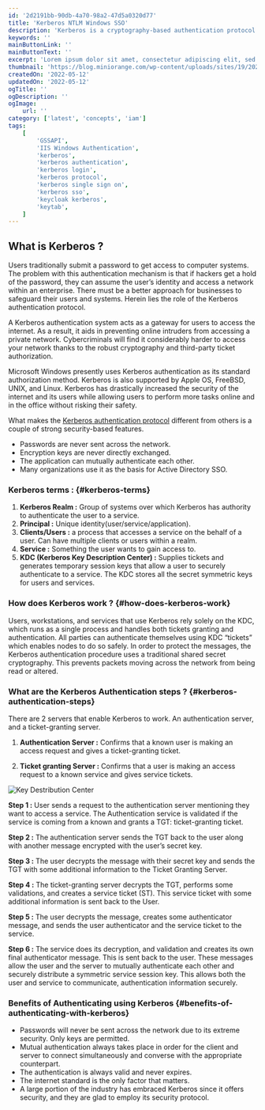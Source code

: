 ```yaml
---
id: '2d2191bb-90db-4a70-98a2-47d5a0320d77'
title: 'Kerberos NTLM Windows SSO'
description: 'Kerberos is a cryptography-based authentication protocol that guards access to applications. This protocol is designed to provide secure authentication over an insecure network.'
keywords: ''
mainButtonLink: ''
mainButtonText: ''
excerpt: 'Lorem ipsum dolor sit amet, consectetur adipiscing elit, sed do eiusmod tempor incididunt ut labore et dolore magna aliqua. Praesent elementum facilisis leo vel fringilla est ullamcorper eget. At imperdiet dui accumsan sit amet nulla facilities morbi tempus.'
thumbnail: 'https://blog.miniorange.com/wp-content/uploads/sites/19/2022/08/Kerberos-SSO-authentication-steps.webp'
createdOn: '2022-05-12'
updatedOn: '2022-05-12'
ogTitle: ''
ogDescription: ''
ogImage:
    url: ''
category: ['latest', 'concepts', 'iam']
tags:
    [
        'GSSAPI',
        'IIS Windows Authentication',
        'kerberos',
        'kerberos authentication',
        'kerberos login',
        'kerberos protocol',
        'kerberos single sign on',
        'kerberos sso',
        'keycloak kerberos',
        'keytab',
    ]
---
```


## What is Kerberos ?

Users traditionally submit a password to get access to computer systems. The problem with this authentication mechanism is that if hackers get a hold of the password, they can assume the user’s identity and access a network within an enterprise. There must be a better approach for businesses to safeguard their users and systems. Herein lies the role of the Kerberos authentication protocol.

A Kerberos authentication system acts as a gateway for users to access the internet. As a result, it aids in preventing online intruders from accessing a private network. Cybercriminals will find it considerably harder to access your network thanks to the robust cryptography and third-party ticket authorization.

Microsoft Windows presently uses Kerberos authentication as its standard authorization method. Kerberos is also supported by Apple OS, FreeBSD, UNIX, and Linux. Kerberos has drastically increased the security of the internet and its users while allowing users to perform more tasks online and in the office without risking their safety.

What makes the [Kerberos authentication protocol](https://plugins.miniorange.com/guide-to-setup-kerberos-single-sign-sso) different from others is a couple of strong security-based features.

-   Passwords are never sent across the network.
-   Encryption keys are never directly exchanged.
-   The application can mutually authenticate each other.
-   Many organizations use it as the basis for Active Directory SSO.

### Kerberos terms : {#kerberos-terms}

1. **Kerberos Realm :** Group of systems over which Kerberos has authority to authenticate the user to a service.
2. **Principal :** Unique identity(user/service/application).
3. **Clients/Users :** a process that accesses a service on the behalf of a user. Can have multiple clients or users within a realm.
4. **Service :** Something the user wants to gain access to.
5. **KDC (Kerberos Key Description Center) :** Supplies tickets and generates temporary session keys that allow a user to securely authenticate to a service. The KDC stores all the secret symmetric keys for users and services.

### How does Kerberos work ? {#how-does-kerberos-work}

Users, workstations, and services that use Kerberos rely solely on the KDC, which runs as a single process and handles both tickets granting and authentication. All parties can authenticate themselves using KDC “tickets” which enables nodes to do so safely. In order to protect the messages, the Kerberos authentication procedure uses a traditional shared secret cryptography. This prevents packets moving across the network from being read or altered.

### What are the Kerberos Authentication steps ? {#kerberos-authentication-steps}

There are 2 servers that enable Kerberos to work. An authentication server, and a ticket-granting server.

1. **Authentication Server :** Confirms that a known user is making an access request and gives a ticket-granting ticket.

2. **Ticket granting Server :** Confirms that a user is making an access request to a known service and gives service tickets.

![Key Destribution Center](https://blog.miniorange.com/wp-content/uploads/sites/19/2022/08/Kerberos-SSO-authentication-steps.webp)

**Step 1 :** User sends a request to the authentication server mentioning they want to access a service. The Authentication service is validated if the service is coming from a known and grants a TGT: ticket-granting ticket.

**Step 2 :** The authentication server sends the TGT back to the user along with another message encrypted with the user’s secret key.

**Step 3 :** The user decrypts the message with their secret key and sends the TGT with some additional information to the Ticket Granting Server.

**Step 4 :** The ticket-granting server decrypts the TGT, performs some validations, and creates a service ticket (ST). This service ticket with some additional information is sent back to the User.

**Step 5 :** The user decrypts the message, creates some authenticator message, and sends the user authenticator and the service ticket to the service.

**Step 6 :** The service does its decryption, and validation and creates its own final authenticator message. This is sent back to the user. These messages allow the user and the server to mutually authenticate each other and securely distribute a symmetric service session key. This allows both the user and service to communicate, authentication information securely.

### Benefits of Authenticating using Kerberos {#benefits-of-authenticating-with-kerberos}

-   Passwords will never be sent across the network due to its extreme security. Only keys are permitted.
-   Mutual authentication always takes place in order for the client and server to connect simultaneously and converse with the appropriate counterpart.
-   The authentication is always valid and never expires.
-   The internet standard is the only factor that matters.
-   A large portion of the industry has embraced Kerberos since it offers security, and they are glad to employ its security protocol.
